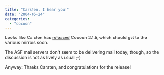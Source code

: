 ```yaml
---
title: "Carsten, I hear you!"
date: "2004-05-24"
categories: 
  - "cocoon"
---
```


Looks like Carsten has [released](http://www.osoco.net/weblogs/rael/archives/000270.html) Cocoon 2.1.5, which should get to the various mirrors soon.

The ASF mail servers don't seem to be delivering mail today, though, so the discussion is not as lively as usual ;-)

Anyway: Thanks Carsten, and congratulations for the release!
